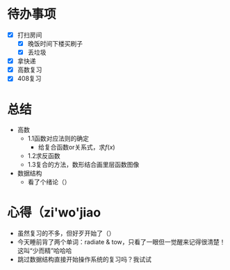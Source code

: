 # 待办事项
- [x] 打扫房间
	- [x] 晚饭时间下楼买刷子 
	- [x] 丢垃圾
- [x] 拿快递
- [x] 高数复习
- [x] 408复习

# 总结
- 高数
	- 1.1函数对应法则的确定
		- 给复合函数or关系式，求$f(x)$
	- 1.2求反函数
	- 1.3复合的方法，数形结合画里层函数图像
- 数据结构
	- 看了个绪论（）

# 心得（zi'wo'jiao
- 虽然复习的不多，但好歹开始了（）
- 今天睡前背了两个单词：radiate & tow，只看了一眼但一觉醒来记得很清楚！这叫“少而精”哈哈哈
- 跳过数据结构直接开始操作系统的复习吗？我试试